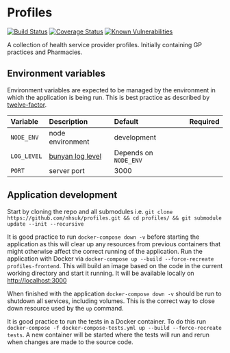 # Profiles

[![Build Status](https://travis-ci.org/nhsuk/profiles.svg?branch=master)](https://travis-ci.org/nhsuk/profiles)
[![Coverage Status](https://coveralls.io/repos/github/nhsuk/profiles/badge.svg?branch=master)](https://coveralls.io/github/nhsuk/profiles?branch=master)
[![Known Vulnerabilities](https://snyk.io/test/github/nhsuk/profiles/badge.svg)](https://snyk.io/test/github/nhsuk/profiles)

A collection of health service provider profiles. Initially containing GP practices and Pharmacies.

## Environment variables

Environment variables are expected to be managed by the environment in which
the application is being run. This is best practice as described by
[twelve-factor](https://12factor.net/config).

| Variable                         | Description                                                                            | Default                  | Required        |
|:---------------------------------|:---------------------------------------------------------------------------------------|:-------------------------|-----------------|
| `NODE_ENV`                       | node environment                                                                       | development              |                 |
| `LOG_LEVEL`                      | [bunyan log level](https://github.com/trentm/node-bunyan#levels)                       | Depends on `NODE_ENV`    |                 |
| `PORT`                           | server port                                                                            | 3000                     |                 |

## Application development

Start by cloning the repo and all submodules i.e. `git clone
https://github.com/nhsuk/profiles.git && cd profiles/ && git submodule update
--init --recursive`

It is good practice to run `docker-compose down -v` before starting the
application as this will clear up any resources from previous containers that
might otherwise affect the correct running of the application.  Run the
application with Docker via `docker-compose up --build --force-recreate
profiles-frontend`. This will build an image based on the code in the current
working directory and start it running. It will be available locally on
[http://localhost:3000](http://localhost:3000)

When finished with the application `docker-compose down -v` should be run to
shutdown all services, including volumes. This is the correct way to close down
resource used by the `up` command.

It is good practice to run the tests in a Docker container. To do this run
`docker-compose -f docker-compose-tests.yml up --build --force-recreate tests`.
A new container will be started where the tests will run and rerun when changes
are made to the source code.
